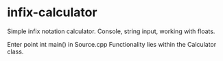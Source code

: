 # infix-calculator
Simple infix notation calculator. Console, string input, working with floats.

Enter point int main() in Source.cpp
Functionality lies within the Calculator class.
